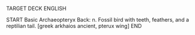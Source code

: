 TARGET DECK
ENGLISH

START
Basic
Archaeopteryx
Back: n. Fossil bird with teeth, feathers, and a reptilian tail. [greek arkhaios ancient, pterux wing]
END
